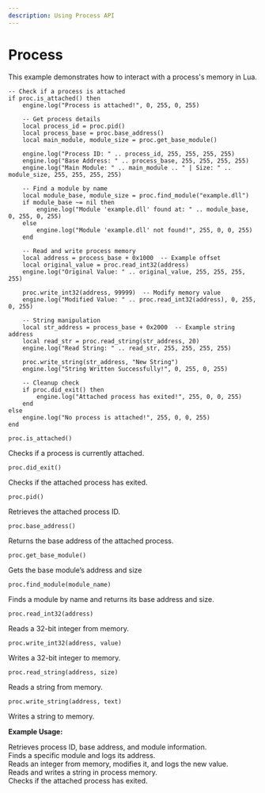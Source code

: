 ```yaml
---
description: Using Process API
---
```


# Process

This example demonstrates how to interact with a process's memory in Lua.

```
-- Check if a process is attached
if proc.is_attached() then
    engine.log("Process is attached!", 0, 255, 0, 255)

    -- Get process details
    local process_id = proc.pid()
    local process_base = proc.base_address()
    local main_module, module_size = proc.get_base_module()

    engine.log("Process ID: " .. process_id, 255, 255, 255, 255)
    engine.log("Base Address: " .. process_base, 255, 255, 255, 255)
    engine.log("Main Module: " .. main_module .. " | Size: " .. module_size, 255, 255, 255, 255)

    -- Find a module by name
    local module_base, module_size = proc.find_module("example.dll")
    if module_base ~= nil then
        engine.log("Module 'example.dll' found at: " .. module_base, 0, 255, 0, 255)
    else
        engine.log("Module 'example.dll' not found!", 255, 0, 0, 255)
    end

    -- Read and write process memory
    local address = process_base + 0x1000  -- Example offset
    local original_value = proc.read_int32(address)
    engine.log("Original Value: " .. original_value, 255, 255, 255, 255)

    proc.write_int32(address, 99999)  -- Modify memory value
    engine.log("Modified Value: " .. proc.read_int32(address), 0, 255, 0, 255)

    -- String manipulation
    local str_address = process_base + 0x2000  -- Example string address
    local read_str = proc.read_string(str_address, 20)
    engine.log("Read String: " .. read_str, 255, 255, 255, 255)

    proc.write_string(str_address, "New String")
    engine.log("String Written Successfully!", 0, 255, 0, 255)

    -- Cleanup check
    if proc.did_exit() then
        engine.log("Attached process has exited!", 255, 0, 0, 255)
    end
else
    engine.log("No process is attached!", 255, 0, 0, 255)
end
```

`proc.is_attached()`

Checks if a process is currently attached.



`proc.did_exit()`

Checks if the attached process has exited.



`proc.pid()`

Retrieves the attached process ID.



`proc.base_address()`

Returns the base address of the attached process.



`proc.get_base_module()`

Gets the base module’s address and size



`proc.find_module(module_name)`

Finds a module by name and returns its base address and size.



`proc.read_int32(address)`

Reads a 32-bit integer from memory.



`proc.write_int32(address, value)`

Writes a 32-bit integer to memory.



`proc.read_string(address, size)`

Reads a string from memory.



`proc.write_string(address, text)`

Writes a string to memory.



**Example Usage:**

Retrieves process ID, base address, and module information.\
Finds a specific module and logs its address.\
Reads an integer from memory, modifies it, and logs the new value.\
Reads and writes a string in process memory.\
Checks if the attached process has exited.
